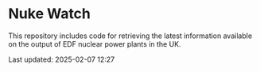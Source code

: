 # Nuke Watch

This repository includes code for retrieving the latest information available on the output of EDF nuclear power plants in the UK.

Last updated: 2025-02-07 12:27